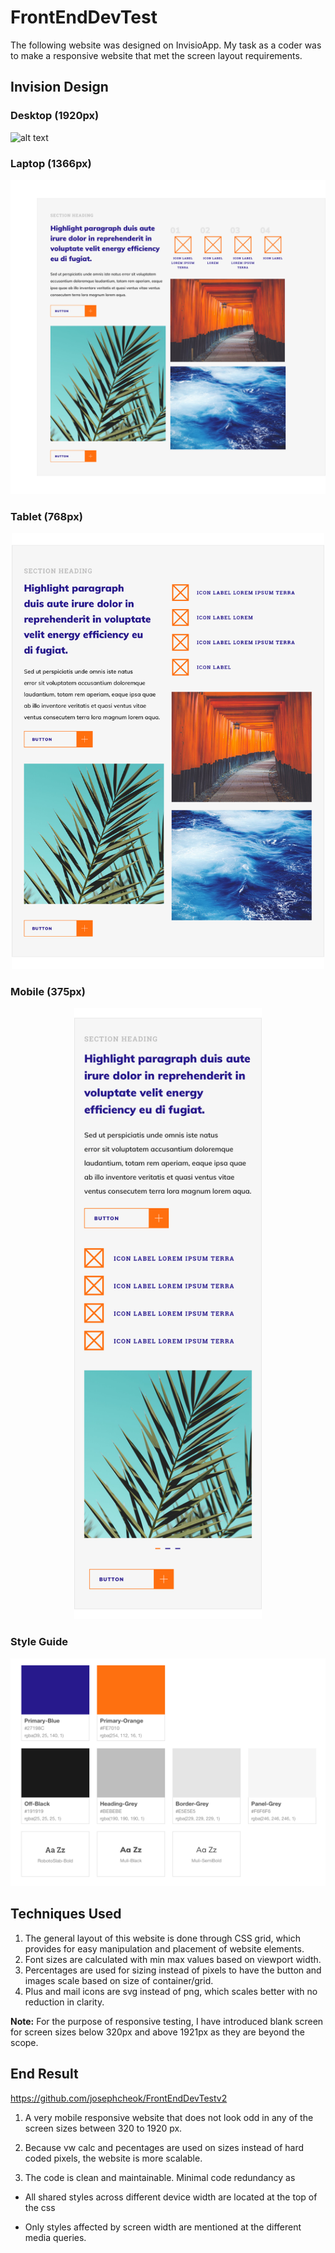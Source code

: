 # FrontEndDevTest

The following website was designed on InvisioApp. My task as a coder was to make a responsive website that met the screen layout requirements.

## Invision Design

### Desktop (1920px)

![alt text][desktop]

### Laptop (1366px)

![alt text][laptop]

### Tablet (768px)

<p align="center">
<img src="Invision/Tablet-768px.png" width="500" margin-left="200">
</p>

### Mobile (375px)

<p align="center">
<img src="Invision/Mobile-375px.png" width="300">

### Style Guide

![alt text][styleguide]

[desktop]: /Invision/Desktop-1920px.png "Screen Size 1920px"
[laptop]: /Invision/Laptop-1366px.png "Screen Size 1366px"
[styleguide]: /Invision/StyleGuide.png "Style Guide"

## Techniques Used

1. The general layout of this website is done through CSS grid, which provides for easy manipulation and placement of website elements.
2. Font sizes are calculated with min max values based on viewport width.
3. Percentages are used for sizing instead of pixels to have the button and images scale based on size of container/grid.
4. Plus and mail icons are svg instead of png, which scales better with no reduction in clarity.

**Note:** For the purpose of responsive testing, I have introduced blank screen for screen sizes below 320px and above 1921px as they are beyond the scope.

## End Result

https://github.com/josephcheok/FrontEndDevTestv2

1. A very mobile responsive website that does not look odd in any of the screen sizes between 320 to 1920 px.

2. Because vw calc and pecentages are used on sizes instead of hard coded pixels, the website is more scalable.

3. The code is clean and maintainable. Minimal code redundancy as

- All shared styles across different device width are located at the top of the css

- Only styles affected by screen width are mentioned at the different media queries.
